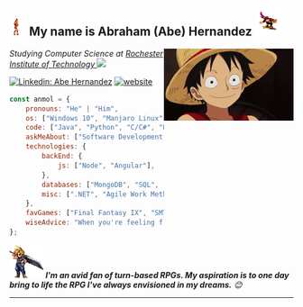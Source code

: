 <h2><img src="/assets/simonwhip.gif" width="30" height="30"/> My name is Abraham (Abe) Hernandez <img src="/assets/funkykong.gif" width="50" height="50"></h2>
<img align='right' src="/assets/luffy.gif" width="230">
<p><em>Studying Computer Science at <a href="https://www.rit.edu/">Rochester Institute of Technology
</a><img src="https://media.giphy.com/media/WUlplcMpOCEmTGBtBW/giphy.gif" width="30"> 
</em></p>


[![Linkedin: Abe Hernandez](https://img.shields.io/badge/-anmol-blue?style=flat-square&logo=Linkedin&logoColor=white&link=https://www.linkedin.com/in/anmol-p-singh/)](https://www.linkedin.com/in/anmol098/)
[![website](https://img.shields.io/badge/Website-46a2f1.svg?&style=flat-square&logo=Google-Chrome&logoColor=white&link=https://anmolsingh.me/)](https://aag5734.github.io/)


```javascript
const anmol = {
    pronouns: "He" | "Him",
    os: ["Windows 10", "Manjaro Linux"].
    code: ["Java", "Python", "C/C#", "Ruby"],
    askMeAbout: ["Software Development", "AI", "Database Management", "Linux Geek"],
    technologies: {
        backEnd: {
            js: ["Node", "Angular"],
        },
        databases: ["MongoDB", "SQL", "NoSQL"],
        misc: [".NET", "Agile Work Methodology", "Scrum Software Development"]
    },
    favGames: ["Final Fantasy IX", "SMT: Strange Journey", "Dragon Quest XI"],
    wiseAdvice: "When you're feeling frustrated by a bug, keep in mind that Space Invaders and Street Fighter wouldn't have been as revolutionary without them"
};
```

<img src="/assets/cloud.gif" width="60"> <em><b>I'm an avid fan of turn-based RPGs. My aspiration is to one day bring to life the RPG I've always envisioned in my dreams.</b> 😊</em>

---
